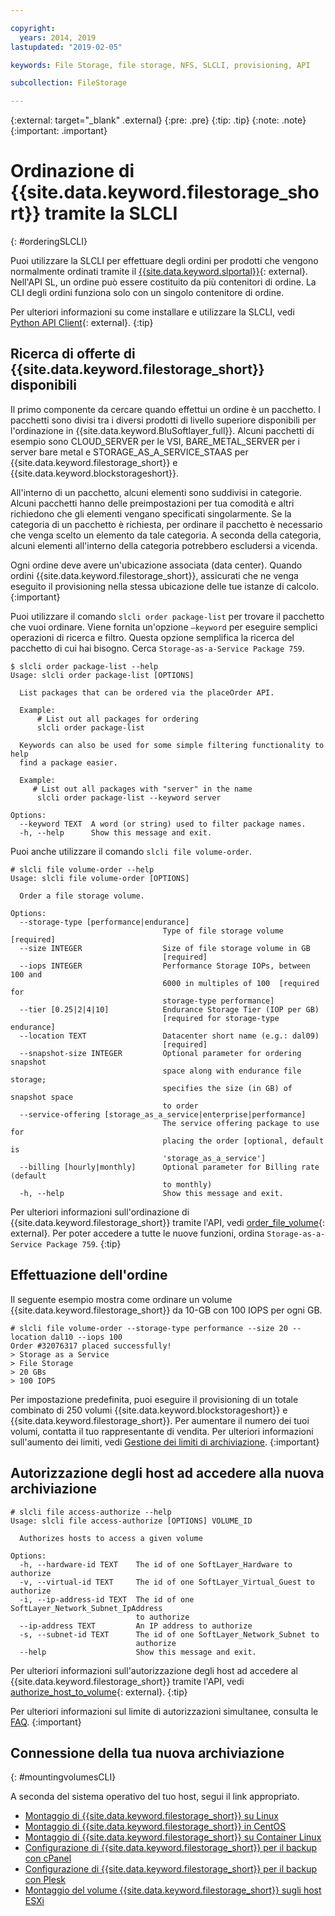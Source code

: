```yaml
---

copyright:
  years: 2014, 2019
lastupdated: "2019-02-05"

keywords: File Storage, file storage, NFS, SLCLI, provisioning, API

subcollection: FileStorage

---
```

{:external: target="_blank" .external}
{:pre: .pre}
{:tip: .tip}
{:note: .note}
{:important: .important}

# Ordinazione di {{site.data.keyword.filestorage_short}} tramite la SLCLI
{: #orderingSLCLI}

Puoi utilizzare la SLCLI per effettuare degli ordini per prodotti che vengono normalmente ordinati tramite il [{{site.data.keyword.slportal}}](https://control.softlayer.com/){: external}. Nell'API SL, un ordine può essere costituito da più contenitori di ordine. La CLI degli ordini funziona solo con un singolo contenitore di ordine.

Per ulteriori informazioni su come installare e utilizzare la SLCLI, vedi [Python API Client](https://softlayer-python.readthedocs.io/en/latest/cli/){: external}.
{:tip}

## Ricerca di offerte di {{site.data.keyword.filestorage_short}} disponibili

Il primo componente da cercare quando effettui un ordine è un pacchetto. I pacchetti sono divisi tra i diversi prodotti di livello superiore disponibili per l'ordinazione in {{site.data.keyword.BluSoftlayer_full}}. Alcuni pacchetti di esempio sono CLOUD_SERVER per le VSI, BARE_METAL_SERVER per i server bare metal e STORAGE_AS_A_SERVICE_STAAS per {{site.data.keyword.filestorage_short}} e {{site.data.keyword.blockstorageshort}}.

All'interno di un pacchetto, alcuni elementi sono suddivisi in categorie. Alcuni pacchetti hanno delle preimpostazioni per tua comodità e altri richiedono che gli elementi vengano specificati singolarmente. Se la categoria di un pacchetto è richiesta, per ordinare il pacchetto è necessario che venga scelto un elemento da tale categoria. A seconda della categoria, alcuni elementi all'interno della categoria potrebbero escludersi a vicenda.

Ogni ordine deve avere un'ubicazione associata (data center). Quando ordini {{site.data.keyword.filestorage_short}}, assicurati che ne venga eseguito il provisioning nella stessa ubicazione delle tue istanze di calcolo.
{:important}

Puoi utilizzare il comando `slcli order package-list` per trovare il pacchetto che vuoi ordinare. Viene fornita un'opzione `–keyword` per eseguire semplici operazioni di ricerca e filtro. Questa opzione semplifica la ricerca del pacchetto di cui hai bisogno. Cerca `Storage-as-a-Service Package 759`.

```
$ slcli order package-list --help
Usage: slcli order package-list [OPTIONS]

  List packages that can be ordered via the placeOrder API.

  Example:
      # List out all packages for ordering
      slcli order package-list

  Keywords can also be used for some simple filtering functionality to help
  find a package easier.

  Example:
     # List out all packages with "server" in the name
      slcli order package-list --keyword server

Options:
  --keyword TEXT  A word (or string) used to filter package names.
  -h, --help      Show this message and exit.
```

Puoi anche utilizzare il comando `slcli file volume-order`.

```
# slcli file volume-order --help
Usage: slcli file volume-order [OPTIONS]

  Order a file storage volume.

Options:
  --storage-type [performance|endurance]
                                  Type of file storage volume  [required]
  --size INTEGER                  Size of file storage volume in GB
                                  [required]
  --iops INTEGER                  Performance Storage IOPs, between 100 and
                                  6000 in multiples of 100  [required for
                                  storage-type performance]
  --tier [0.25|2|4|10]            Endurance Storage Tier (IOP per GB)
                                  [required for storage-type endurance]
  --location TEXT                 Datacenter short name (e.g.: dal09)
                                  [required]
  --snapshot-size INTEGER         Optional parameter for ordering snapshot
                                  space along with endurance file storage;
                                  specifies the size (in GB) of snapshot space
                                  to order
  --service-offering [storage_as_a_service|enterprise|performance]
                                  The service offering package to use for
                                  placing the order [optional, default is
                                  'storage_as_a_service']
  --billing [hourly|monthly]      Optional parameter for Billing rate (default
                                  to monthly)
  -h, --help                      Show this message and exit.
```

Per ulteriori informazioni sull'ordinazione di {{site.data.keyword.filestorage_short}} tramite l'API, vedi [order_file_volume](https://softlayer-python.readthedocs.io/en/latest/api/managers/file/#SoftLayer.managers.file.FileStorageManager.order_file_volume){: external}.
Per poter accedere a tutte le nuove funzioni, ordina `Storage-as-a-Service Package 759`.
{:tip}


## Effettuazione dell'ordine

Il seguente esempio mostra come ordinare un volume {{site.data.keyword.filestorage_short}} da 10-GB con 100 IOPS per ogni GB.

```
# slcli file volume-order --storage-type performance --size 20 --location dal10 --iops 100
Order #32076317 placed successfully!
> Storage as a Service
> File Storage
> 20 GBs
> 100 IOPS
```

Per impostazione predefinita, puoi eseguire il provisioning di un totale combinato di 250 volumi {{site.data.keyword.blockstorageshort}} e {{site.data.keyword.filestorage_short}}. Per aumentare il numero dei tuoi volumi, contatta il tuo rappresentante di vendita. Per ulteriori informazioni sull'aumento dei limiti, vedi [Gestione dei limiti di archiviazione](/docs/infrastructure/FileStorage?topic=FileStorage-managinglimits).
{:important}

## Autorizzazione degli host ad accedere alla nuova archiviazione

```
# slcli file access-authorize --help
Usage: slcli file access-authorize [OPTIONS] VOLUME_ID

  Authorizes hosts to access a given volume

Options:
  -h, --hardware-id TEXT    The id of one SoftLayer_Hardware to authorize
  -v, --virtual-id TEXT     The id of one SoftLayer_Virtual_Guest to authorize
  -i, --ip-address-id TEXT  The id of one SoftLayer_Network_Subnet_IpAddress
                            to authorize
  --ip-address TEXT         An IP address to authorize
  -s, --subnet-id TEXT      The id of one SoftLayer_Network_Subnet to
                            authorize
  --help                    Show this message and exit.
```

Per ulteriori informazioni sull'autorizzazione degli host ad accedere al {{site.data.keyword.filestorage_short}} tramite l'API, vedi [authorize_host_to_volume](https://softlayer-python.readthedocs.io/en/latest/api/managers/file/#SoftLayer.managers.file.FileStorageManager.authorize_host_to_volume){: external}.
{:tip}

Per ulteriori informazioni sul limite di autorizzazioni simultanee, consulta le [FAQ](/docs/infrastructure/FileStorage?topic=FileStorage-faqs).
{:important}

## Connessione della tua nuova archiviazione
{: #mountingvolumesCLI}

A seconda del sistema operativo del tuo host, segui il link appropriato.
- [Montaggio di {{site.data.keyword.filestorage_short}} su Linux](/docs/infrastructure/FileStorage?topic=FileStorage-mountingLinux)
- [Montaggio di {{site.data.keyword.filestorage_short}} in CentOS](/docs/infrastructure/FileStorage?topic=FileStorage-mountingCentOS)
- [Montaggio di {{site.data.keyword.filestorage_short}} su Container Linux](/docs/infrastructure/FileStorage?topic=FileStorage-mountingCoreOS)
- [Configurazione di {{site.data.keyword.filestorage_short}} per il backup con cPanel](/docs/infrastructure/FileStorage?topic=FileStorage-cPanelBackups)
- [Configurazione di {{site.data.keyword.filestorage_short}} per il backup con Plesk](/docs/infrastructure/FileStorage?topic=FileStorage-PleskBackup)
- [Montaggio del volume {{site.data.keyword.filestorage_short}} sugli host ESXi](/docs/infrastructure/FileStorage?topic=FileStorage-architectureguide)
